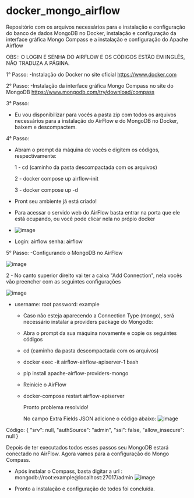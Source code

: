 # docker_mongo_airflow
Repositório com os arquivos necessários para e instalação e configuração do banco de dados MongoDB no Docker, instalação e configuração da interface gráfica Mongo Compass e a instalação e configuração do Apache Airflow


OBS:: O LOGIN E SENHA DO AIRFLOW E OS CÓDIGOS ESTÃO EM INGLÊS, NÃO TRADUZA A PÁGINA.

1° Passo:
-Instalação do Docker no site oficial
https://www.docker.com

2° Passo: 
-Instalação da interface gráfica Mongo Compass no site do MongoDB
https://www.mongodb.com/try/download/compass

3° Passo:
- Eu vou disponibilizar para vocês a pasta zip com todos os arquivos necessários para a instalação do AirFlow e do MongoDB no Docker, baixem e descompactem.

4° Passo:
- Abram o prompt da máquina de vocês e digitem os códigos, respectivamente:
  
   1 - cd (caminho da pasta descompactada com os arquivos)

   2 - docker compose up airflow-init

   3 - docker compose up -d

- Pront seu ambiente já está criado!
- Para acessar o servido web do AirFlow basta entrar na porta que ele está ocupando, ou você pode clicar nela no própio docker
- ![image](https://github.com/user-attachments/assets/ce1a2744-c7f9-4b8f-bc09-655a460fc330)
-  Login: airflow  senha: airflow  


  5° Passo:
  -Configurando o MongoDB no AirFlow
  
  ![image](https://github.com/user-attachments/assets/976f4f69-edca-4008-8999-42a720ca3e42)
  
  2 - No canto superior direito vai ter a caixa "Add Connection", nela vocês vão preencher com as seguintes configurações
  
  ![image](https://github.com/user-attachments/assets/adfdcfc7-5bcd-4a74-a305-8325d906e31d)
- username: root  password: example
  - Caso não esteja aparecendo a Connection Type (mongo), será necessário instalar a providers package do Mongodb:
  - Abra o prompt da sua máquina novamente e copie os seguintes códigos
  - cd (caminho da pasta descompactada com os arquivos)
  - docker exec -it airflow-airflow-apiserver-1 bash
  - pip install apache-airflow-providers-mongo
  - Reinicie o AirFlow
  - docker-compose restart airflow-apiserver
    
    Pronto problema resolvido!

    No campo Extra Fields JSON adicione o código abaixo:
 ![image](https://github.com/user-attachments/assets/0075fd06-384c-4386-b77f-579c5b170fa9)

Código:
{
  "srv": null,
  "authSource": "admin",
  "ssl": false,
  "allow_insecure": null
}

Depois de ter executados todos esses passos seu MongoDB estará conectado no AirFlow. Agora vamos para a configuração do Mongo Compass.
- Após instalar o Compass, basta digitar a url : mongodb://root:example@localhost:27017/admin
  ![image](https://github.com/user-attachments/assets/cdbc200b-d4e8-4a81-9a2f-54497d5b6e59)

- Pronto a instalação e configuração de todos foi concluída.
  






    
